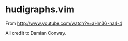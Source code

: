 hudigraphs.vim
==============

From http://www.youtube.com/watch?v=aHm36-na4-4

All credit to Damian Conway.
